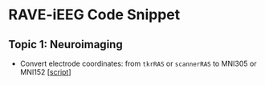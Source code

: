 # RAVE-iEEG Code Snippet


## Topic 1: Neuroimaging

* Convert electrode coordinates: from `tkrRAS` or `scannerRAS` to MNI305 or MNI152 [[script](coordinate-compute-MNI-from-tkrRAS-or-scannerRAS.R)]

